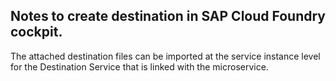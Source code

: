## Notes to create destination in SAP Cloud Foundry cockpit.

The attached destination files can be imported at the service instance level for the Destination Service that is linked with the microservice.